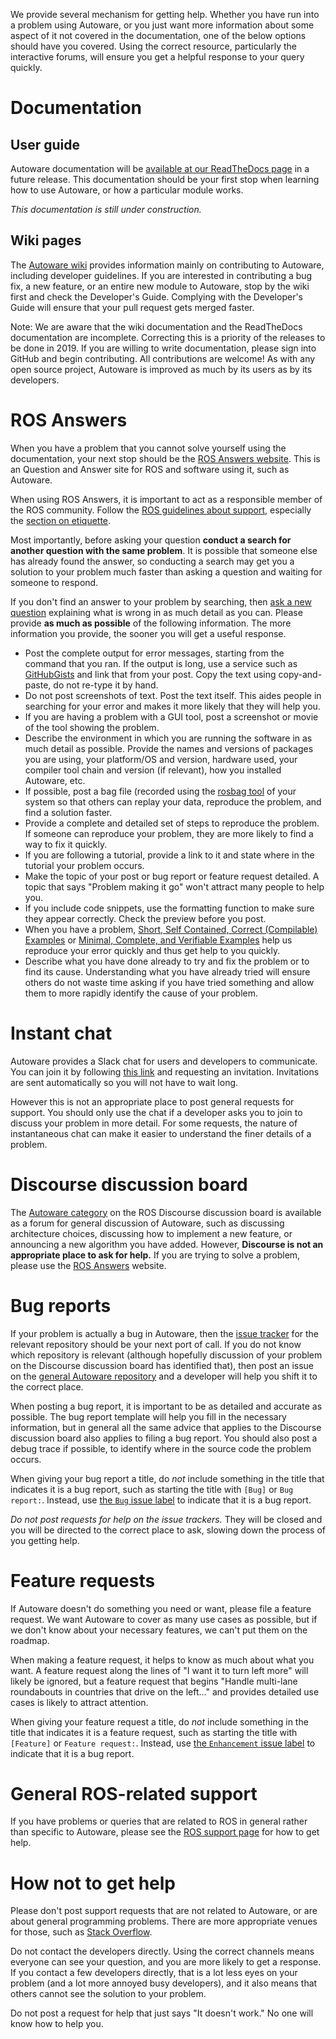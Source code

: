 We provide several mechanism for getting help.
Whether you have run into a problem using Autoware, or you just want more information about some aspect of it not covered in the documentation, one of the below options should have you covered.
Using the correct resource, particularly the interactive forums, will ensure you get a helpful response to your query quickly.

# Documentation

## User guide

Autoware documentation will be [available at our ReadTheDocs page](https://autoware.readthedocs.io/en/stable/) in a future release.
This documentation should be your first stop when learning how to use Autoware, or how a particular module works.

*This documentation is still under construction.*

## Wiki pages

The [Autoware wiki](https://github.com/CPFL/Autoware/wiki) provides information mainly on contributing to Autoware, including developer guidelines.
If you are interested in contributing a bug fix, a new feature, or an entire new module to Autoware, stop by the wiki first and check the Developer's Guide.
Complying with the Developer's Guide will ensure that your pull request gets merged faster.

Note: We are aware that the wiki documentation and the ReadTheDocs documentation are incomplete.
Correcting this is a priority of the releases to be done in 2019.
If you are willing to write documentation, please sign into GitHub and begin contributing.
All contributions are welcome!
As with any open source project, Autoware is improved as much by its users as by its developers.


# ROS Answers

When you have a problem that you cannot solve yourself using the documentation, your next stop should be the [ROS Answers website](https://answers.ros.org/questions/scope:all/sort:activity-desc/tags:autoware/page:1/).
This is an Question and Answer site for ROS and software using it, such as Autoware.

When using ROS Answers, it is important to act as a responsible member of the ROS community.
Follow the [ROS guidelines about support](http://wiki.ros.org/Support), especially the [section on etiquette](http://wiki.ros.org/Support#Etiquette).

Most importantly, before asking your question **conduct a search for another question with the same problem**.
It is possible that someone else has already found the answer, so conducting a search may get you a solution to your problem much faster than asking a question and waiting for someone to respond.

If you don't find an answer to your problem by searching, then [ask a new question](https://answers.ros.org/questions/ask/?tags=autoware) explaining what is wrong in as much detail as you can.
Please provide **as much as possible** of the following information.
The more information you provide, the sooner you will get a useful response.

- Post the complete output for error messages, starting from the command that you ran.
  If the output is long, use a service such as [GitHubGists](https://gist.github.com/) and link that from your post.
  Copy the text using copy-and-paste, do not re-type it by hand.
- Do not post screenshots of text.
  Post the text itself.
  This aides people in searching for your error and makes it more likely that they will help you.
- If you are having a problem with a GUI tool, post a screenshot or movie of the tool showing the problem.
- Describe the environment in which you are running the software in as much detail as possible.
  Provide the names and versions of packages you are using, your platform/OS and version, hardware used, your compiler tool chain and version (if relevant), how you installed Autoware, etc.
- If possible, post a bag file (recorded using the [rosbag tool](http://wiki.ros.org/rosbag) of your system so that others can replay your data, reproduce the problem, and find a solution faster.
- Provide a complete and detailed set of steps to reproduce the problem.
  If someone can reproduce your problem, they are more likely to find a way to fix it quickly.
- If you are following a tutorial, provide a link to it and state where in the tutorial your problem occurs.
- Make the topic of your post or bug report or feature request detailed.
  A topic that says "Problem making it go" won't attract many people to help you.
- If you include code snippets, use the formatting function to make sure they appear correctly.
  Check the preview before you post.
- When you have a problem, [Short, Self Contained, Correct (Compilable) Examples](http://sscce.org/) or [Minimal, Complete, and Verifiable Examples](https://stackoverflow.com/help/mcve) help us reproduce your error quickly and thus get help to you quickly.
- Describe what you have done already to try and fix the problem or to find its cause.
  Understanding what you have already tried will ensure others do not waste time asking if you have tried something and allow them to more rapidly identify the cause of your problem.


# Instant chat

Autoware provides a Slack chat for users and developers to communicate.
You can join it by following [this link](https://autoware.herokuapp.com/) and requesting an invitation.
Invitations are sent automatically so you will not have to wait long.

However this is not an appropriate place to post general requests for support.
You should only use the chat if a developer asks you to join to discuss your problem in more detail.
For some requests, the nature of instantaneous chat can make it easier to understand the finer details of a problem.


# Discourse discussion board

The [Autoware category](https://discourse.ros.org/c/autoware) on the ROS Discourse discussion board is available as a forum for general discussion of Autoware, such as discussing architecture choices, discussing how to implement a new feature, or announcing a new algorithm you have added.
However, **Discourse is not an appropriate place to ask for help.**
If you are trying to solve a problem, please use the [ROS Answers](#ros-answers) website.


# Bug reports

If your problem is actually a bug in Autoware, then the [issue tracker](https://github.com/cpfl) for the relevant repository should be your next port of call.
If you do not know which repository is relevant (although hopefully discussion of your problem on the Discourse discussion board has identified that), then post an issue on the [general Autoware repository](https://github.com/CPFL/Autoware) and a developer will help you shift it to the correct place.

When posting a bug report, it is important to be as detailed and accurate as possible.
The bug report template will help you fill in the necessary information, but in general all the same advice that applies to the Discourse discussion board also applies to filing a bug report.
You should also post a debug trace if possible, to identify where in the source code the problem occurs.

When giving your bug report a title, do *not* include something in the title that indicates it is a bug report, such as starting the title with `[Bug]` or `Bug report:`.
Instead, use [the `Bug` issue label](https://github.com/CPFL/Autoware/wiki/Contributing-to-Autoware.AI#issue-labels) to indicate that it is a bug report.

*Do not post requests for help on the issue trackers.*
They will be closed and you will be directed to the correct place to ask, slowing down the process of you getting help.


# Feature requests

If Autoware doesn't do something you need or want, please file a feature request.
We want Autoware to cover as many use cases as possible, but if we don't know about your necessary features, we can't put them on the roadmap.

When making a feature request, it helps to know as much about what you want.
A feature request along the lines of "I want it to turn left more" will likely be ignored, but a feature request that begins "Handle multi-lane roundabouts in countries that drive on the left..." and provides detailed use cases is likely to attract attention.

When giving your feature request a title, do *not* include something in the title that indicates it is a feature request, such as starting the title with `[Feature]` or `Feature request:`.
Instead, use [the `Enhancement` issue label](https://github.com/CPFL/Autoware/wiki/Contributing-to-Autoware.AI#issue-labels) to indicate that it is a bug report.


# General ROS-related support

If you have problems or queries that are related to ROS in general rather than specific to Autoware, please see the [ROS support page](http://www.ros.org/support/) for how to get help.


# How not to get help

Please don't post support requests that are not related to Autoware, or are about general programming problems.
There are more appropriate venues for those, such as [Stack Overflow](https://stackoverflow.com/).

Do not contact the developers directly.
Using the correct channels means everyone can see your question, and you are more likely to get a response.
If you contact a few developers directly, that is a lot less eyes on your problem (and a lot more annoyed busy developers), and it also means that others cannot see the solution to your problem.

Do not post a request for help that just says "It doesn't work."
No one will know how to help you.